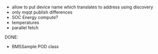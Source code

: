 * allow to put device name which translates to address using discovery
* only mqqt publish differences
* SOC Energy compute?
* temperatures
* parallel fetch



DONE:
* BMSSample POD class